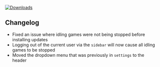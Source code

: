 [![Downloads](https://img.shields.io/github/downloads/zevnda/steam-game-idler/1.9.2/total?style=for-the-badge&logo=github&color=137eb5)](https://github.com/zevnda/steam-game-idler/releases/download/1.9.2/Steam.Game.Idler_1.9.2_x64-setup.exe)

## Changelog
- Fixed an issue where idling games were not being stopped before installing updates
- Logging out of the current user via the `sidebar` will now cause all idling games to be stopped
- Moved the dropdown menu that was previously in `settings` to the header